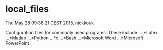 # local_files
Thu May 28 09:38:21 CEST 2015, nickkouk

Configuration files for commonly used programs.
These include:
...*Latex
...*Matlab
...*Python
...*c
...*Bash
...*Microsoft Word
...*Microsoft PowerPoint
